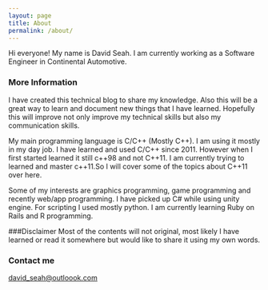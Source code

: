 ```yaml
---
layout: page
title: About
permalink: /about/
---
```


Hi everyone! My name is David Seah. I am currently working as a Software Engineer in Continental Automotive. 

### More Information
I have created this technical blog to share my knowledge. Also this will be a great way to learn and document new things that I have learned.
Hopefully this will improve not only improve my technical skills but also my communication skills. 

My main programming language is C/C++ (Mostly C++). I am using it mostly in my day job. I have learned and used C/C++ since 2011. However when I first started learned it still c++98 and not C++11.
I am currently trying to learned and master c++11.So I will cover some of the topics about C++11 over here. 

Some of my interests are graphics programming, game programming and recently web/app programming. I have picked up C# while using unity engine. For scripting I used mostly python. 
I am currently learning Ruby on Rails and R programming. 

###Disclaimer
Most of the contents will not original, most likely I have learned or read it somewhere but would like to share it using my own words. 

### Contact me

[david_seah@outloook.com](mailto:david_seah@outlook.com)

